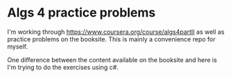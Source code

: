 # Algs 4 practice problems #

I'm working through https://www.coursera.org/course/algs4partII
as well as practice problems on the booksite. This is mainly a convenience
repo for myself.

One difference between the content available on the booksite and here is
I'm trying to do the exercises using c#.
